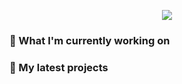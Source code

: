 <p align="center"><a href="https://github.com/anuraghazra/github-readme-stats">
  <img align="center" src="https://github-readme-stats.vercel.app/api?username=KenichiQaz&count_private=true&show_icons=true&theme=tokyonight" /> 
  
</a></p>

### 👷 What I'm currently working on


### 🌱 My latest projects
